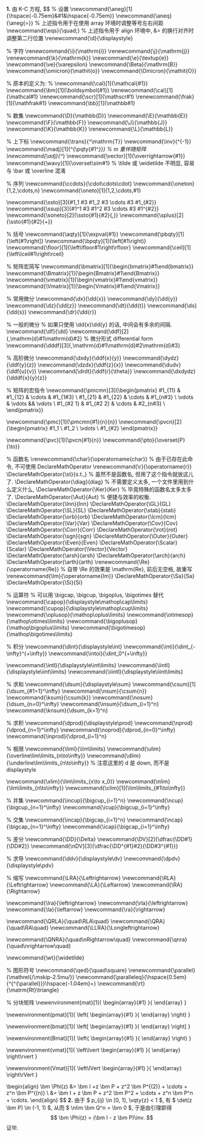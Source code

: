 **1.**	由 K-C 方程,
$$
% 设置
\newcommand{\aneg}[1]{\hspace{-0.75em}&#1&\hspace{-0.75em}}
\newcommand{\aneq}{\aneg{=}}
% 上述指令用于在使用 array 环境时调整等号左右间距
\newcommand{\eqs}{\quad\;}
% 上述指令用于 align 环境中, &= 的换行对齐时调整第二行位置
\renewcommand{\d}{\displaystyle}

% 字符
\renewcommand{\i}{\mathrm{i}}
\renewcommand{\j}{\mathrm{j}}
\renewcommand{\k}{\mathrm{k}}
\newcommand{\e}{\textup{e}}
\newcommand{\ve}{\varepsilon}
\newcommand{\Beta}{\mathrm{B}}
\newcommand{\omicron}{\mathit{o}}
\newcommand{\Omicron}{\mathit{O}}

% 原本的定义为:
% \newcommand{\cal}[1]{\mathcal{#1}}
\newcommand{\bm}[1]{\boldsymbol{#1}}
\renewcommand{\cal}[1]{\mathcal#1}
\renewcommand{\scr}[1]{\mathscr#1}
\renewcommand{\frak}[1]{\mathfrak#1}
\newcommand{\bb}[1]{\mathbb#1}

% 数集
\newcommand{\D}{\mathbb{D}}
\newcommand{\E}{\mathbb{E}}
\newcommand{\F}{\mathbb{F}}
\newcommand{\J}{\mathbb{J}}
\newcommand{\K}{\mathbb{K}}
\renewcommand{\L}{\mathbb{L}}

% 上下标
\newcommand{\trans}{^\mathrm{T}}
\newcommand{\inv}{^{-1}}
\newcommand{\madj}[1]{^{\pqty{#1^*}}}	% m 重伴随矩阵
\newcommand{\adj}{^*}
\newcommand{\vector}[1]{\overrightarrow{#1}}
\newcommand{\wavy}[1]{\overset\sim#1}	% \tilde 或 \widetilde 不明显, 容易与 \bar 或 \overline 混淆

% 序列
\newcommand{\ccdots}{\cdot\cdots\cdot}
\newcommand{\oneton}{1,2,\cdots,n}
\newcommand{\oneto}[1]{1,2,\cdots,#1}

\newcommand{\ssto}[3]{#1_1 #3 #1_2 #3 \cdots #3 #1_{#2}}
\newcommand{\ssup}[3]{#1^1 #3 #1^2 #3 \cdots #3 #1^{#2}}
\newcommand{\soneto}[2]{\ssto{#1}{#2}{,}}
\newcommand{\splus}[2]{\ssto{#1}{#2}{+}}

% 括号
\newcommand{\aqty}[1]{\expval{#1}}
\newcommand{\pbqty}[1]{\left(#1\right]}
\newcommand{\bpqty}[1]{\left[#1\right)}
\newcommand{\floor}[1]{\left\lfloor#1\right\rfloor}
\newcommand{\ceil}[1]{\left\lceil#1\right\rceil}

% 矩阵宏简写
\newcommand{\bmatrix}[1]{\begin{bmatrix}#1\end{bmatrix}}
\newcommand{\Bmatrix}[1]{\begin{Bmatrix}#1\end{Bmatrix}}
\newcommand{\vmatrix}[1]{\begin{vmatrix}#1\end{vmatrix}}
\newcommand{\Vmatrix}[1]{\begin{Vmatrix}#1\end{Vmatrix}}

% 常用微分
\newcommand{\dx}{\dd{x}}
\newcommand{\dy}{\dd{y}}
\newcommand{\dz}{\dd{z}}
\newcommand{\dt}{\dd{t}}
\newcommand{\ds}{\dd{s}}
\newcommand{\dr}{\dd{r}}

% 一般的微分
% 如果只使用 \dd{x}\dd{y} 的话, 中间会有多余的间隔.
\newcommand{\df}{\dd}
\newcommand{\ddf}[2]{\,\mathrm{d}#1\mathrm{d}#2}	% 微分形式 differential form
\newcommand{\dddf}[3]{\,\mathrm{d}#1\mathrm{d}#2\mathrm{d}#3}

% 高阶微分
\newcommand{\dxdy}{\ddf{x}{y}}
\newcommand{\dydz}{\ddf{y}{z}}
\newcommand{\dzdx}{\ddf{z}{x}}
\newcommand{\dudv}{\ddf{u}{v}}
\newcommand{\drdt}{\ddf{r}{\theta}}
\newcommand{\dxdydz}{\dddf{x}{y}{z}}

% 矩阵的宏指令
\newcommand{\pmcmn}[3]{\begin{pmatrix}
	#1_{11} & #1_{12} & \cdots & #1_{1#3} \\
	#1_{21} & #1_{22} & \cdots & #1_{n#3} \\
	\vdots & \vdots && \vdots \\
	#1_{#2 1} & #1_{#2 2} & \cdots & #2_{n#3} \\
\end{pmatrix}}

\newcommand{\pmc}[1]{\pmcmn{#1}{n}{n}}
\newcommand{\pvcn}[2]{\begin{pmatrix}
	#1_1 \\ #1_2 \\ \vdots \\ #1_{#2}
\end{pmatrix}}

\newcommand{\pvc}[1]{\pvcn{#1}{n}}
\newcommand{\pto}{\overset{P}{\to}}

% 函数名
\renewcommand{\char}{\operatorname{char}}	% 由于已存在此命令, 不可使用 DeclareMathOperator
\renewcommand{\r}{\operatorname{r}}
\DeclareMathOperator{\st}{s.t.\,}	% 虽然不是函数名, 但用了这个指令就放这儿了.
\DeclareMathOperator{\diag}{diag}	% 不需要定义太多, 一个文件里用到什么定义什么,
\DeclareMathOperator{\Ker}{Ker}		% 毕竟特殊的函数名太多太多了.
\DeclareMathOperator{\Aut}{Aut}		% 便捷与效率的权衡.
\DeclareMathOperator{\Inn}{Inn}
\DeclareMathOperator{\GL}{GL}
\DeclareMathOperator{\SL}{SL}
\DeclareMathOperator{\stab}{stab}
\DeclareMathOperator{\orb}{orb}
\DeclareMathOperator{\lcm}{lcm}
\DeclareMathOperator{\Var}{Var}
\DeclareMathOperator{\Cov}{Cov}
\DeclareMathOperator{\Corr}{Corr}
\DeclareMathOperator{\rot}{rot}
\DeclareMathOperator{\sgn}{sgn}
\DeclareMathOperator{\Outer}{Outer}
\DeclareMathOperator{\Even}{Even}
\DeclareMathOperator{\Scalar}{Scalar}
\DeclareMathOperator{\Vector}{Vector}
\DeclareMathOperator{\arsh}{arsh}
\DeclareMathOperator{\arch}{arch}
\DeclareMathOperator{\arth}{arth}
\renewcommand{\Re}{\operatorname{Re}}	% 自带 \Re 的效果是 \mathrm{Re}, 前后无空格, 故重写
\renewcommand{\Im}{\operatorname{Im}}
\DeclareMathOperator{\Sa}{Sa}
\DeclareMathOperator{\Si}{Si}

% 运算符
% 可以用 \bigcap, \bigcup, \bigoplus, \bigotimes 替代
\newcommand{\capop}{\displaystyle\mathop\cap\limits}
\newcommand{\cupop}{\displaystyle\mathop\cup\limits}
\newcommand{\oplusop}{\mathop\oplus\limits}
\newcommand{\otimesop}{\mathop\otimes\limits}
\newcommand{\bigoplusop}{\mathop\bigoplus\limits}
\newcommand{\bigotimesop}{\mathop\bigotimes\limits}

% 积分
\newcommand{\dint}{\displaystyle\int}
\newcommand{\inti}{\dint_{-\infty}^{+\infty}}
\newcommand{\intoi}{\dint_0^{+\infty}}

\newcommand{\intl}{\displaystyle\int\limits}
\newcommand{\iintl}{\displaystyle\iint\limits}
\newcommand{\iiintl}{\displaystyle\iiint\limits}

% 求和
\newcommand{\dsum}{\displaystyle\sum}
\newcommand{\csum}[1]{\dsum_{#1=1}^\infty}
\newcommand{\nsum}{\csum{n}}
\newcommand{\ksum}{\csum{k}}
\newcommand{\nosum}{\dsum_{n=0}^\infty}
\newcommand{\insum}{\dsum_{i=1}^n}
\newcommand{\knsum}{\dsum_{k=1}^n}

% 求积
\newcommand{\dprod}{\displaystyle\prod}
\newcommand{\nprod}{\dprod_{n=1}^\infty}
\newcommand{\noprod}{\dprod_{n=0}^\infty}
\newcommand{\inprod}{\dprod_{i=1}^n}

% 极限
\newcommand{\liml}{\lim\limits}
\newcommand{\ulim}{\overline\lim\limits_{n\to\infty}}
\newcommand{\dlim}{\underline\lim\limits_{n\to\infty}}
% 注意这里的 d 是 down, 而不是 displaystyle

\newcommand{\xlim}{\lim\limits_{x\to x_0}}
\newcommand{\nlim}{\lim\limits_{n\to\infty}}
\newcommand{\clim}[1]{\lim\limits_{#1\to\infty}}

% 并集
\newcommand{\incup}{\bigcup_{i=1}^n}
\newcommand{\ncup}{\bigcup_{n=1}^\infty}
\newcommand{\icup}{\bigcup_{i=1}^\infty}

% 交集
\newcommand{\incap}{\bigcap_{i=1}^n}
\newcommand{\ncap}{\bigcap_{n=1}^\infty}
\newcommand{\icap}{\bigcap_{i=1}^\infty}

% 差分
\newcommand{\DD}{\Delta}
\newcommand{\DV}[2]{\dfrac{\DD#1}{\DD#2}}
\newcommand{\nDV}[3]{\dfrac{\DD^{#1}#2}{\DD#3^{#1}}}

% 求导
\newcommand{\ddv}{\displaystyle\dv}
\newcommand{\dpdv}{\displaystyle\pdv}

% 缩写
\newcommand{\LRA}{\Leftrightarrow}
\newcommand{\RLA}{\Leftrightarrow}
\newcommand{\LA}{\Leftarrow}
\newcommand{\RA}{\Rightarrow}

\newcommand{\lra}{\leftrightarrow}
\newcommand{\rla}{\leftrightarrow}
\newcommand{\la}{\leftarrow}
\newcommand{\ra}{\rightarrow}

\newcommand{\QRLA}{\quad\RLA\quad}
\newcommand{\QRA}{\quad\RA\quad}
\newcommand{\LLRA}{\Longleftrightarrow}

\newcommand{\QNRA}{\quad\nRightarrow\quad}
\newcommand{\qnra}{\quad\nrightarrow\quad}

\newcommand{\wt}{\widetilde}

% 图形符号
\newcommand{\qed}{\quad\square}
\renewcommand{\parallel}{\mathrel{/\mskip-2.5mu/}}
\newcommand{\paralleleq}{\hspace{0.5em}{^{^{\parallel}}}\hspace{-1.04em}=}
\newcommand{\rt}{\matrm{Rt}\triangle}

% 分块矩阵
\newenvironment{mat}[1]{
	\begin{array}{#1}
}{
	\end{array}
}

\newenvironment{pmat}[1]{
	\left( \begin{array}{#1}
}{
	\end{array} \right)
}

\newenvironment{bmat}[1]{
	\left[ \begin{array}{#1}
}{
	\end{array} \right]
}

\newenvironment{Bmat}[1]{
	\left\{ \begin{array}{#1}
}{
	\end{array} \right\}
}

\newenvironment{vmat}[1]{
	\left\lvert \begin{array}{#1}
}{
	\end{array} \right\rvert
}

\newenvironment{Vmat}[1]{
	\left\lVert \begin{array}{#1}
}{
	\end{array} \right\rVert
}



\begin{align}
\bm \Phi(z) &= \bm I +z \bm P + z^2 \bm P^{(2)} + \cdots + z^n \bm P^{(n)}
\\
&= \bm I + z \bm P + z^2 \bm P^2 + \cdots + z^n \bm P^n + \cdots.
\end{align}
$$
**2.**	由于 $ p_{ij} \in [0, 1], \vqty{z} < 1 $, 有 $ \det(z \bm P) \in (-1, 1) $, 从而 $ \nlim \bm Q^n = \bm 0 $, 于是由引理即得
$$
\bm \Phi(z) = (\bm I - z \bm P)\inv.
$$
证毕.
